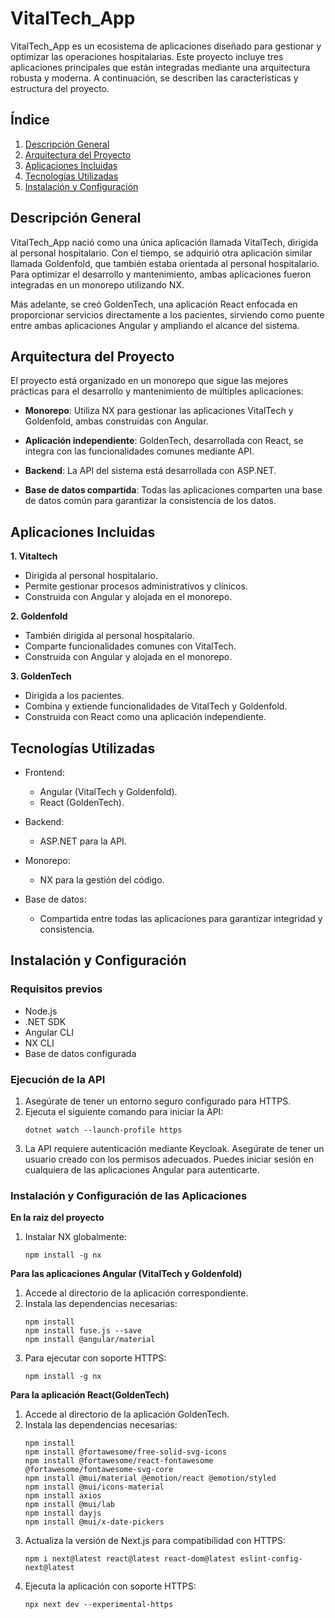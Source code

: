 # VitalTech_App

VitalTech_App es un ecosistema de aplicaciones diseñado para gestionar y optimizar las operaciones hospitalarias. Este proyecto incluye tres aplicaciones principales que están integradas mediante una arquitectura robusta y moderna. A continuación, se describen las características y estructura del proyecto.

## Índice
1. [Descripción General](#id1)
2. [Arquitectura del Proyecto](#id2)
3. [Aplicaciones Incluidas](#id3)
4. [Tecnologías Utilizadas](#id4)
5. [Instalación y Configuración](#id5)



    
## Descripción General
<div id='id1' />
VitalTech_App nació como una única aplicación llamada VitalTech, dirigida al personal hospitalario. Con el tiempo, se adquirió otra aplicación similar llamada Goldenfold, que también estaba orientada al personal hospitalario. Para optimizar el desarrollo y mantenimiento, ambas aplicaciones fueron integradas en un monorepo utilizando NX.

Más adelante, se creó GoldenTech, una aplicación React enfocada en proporcionar servicios directamente a los pacientes, sirviendo como puente entre ambas aplicaciones Angular y ampliando el alcance del sistema.

## Arquitectura del Proyecto
<div id='id2' />
El proyecto está organizado en un monorepo que sigue las mejores prácticas para el desarrollo y mantenimiento de múltiples aplicaciones:

- **Monorepo**: Utiliza NX para gestionar las aplicaciones VitalTech y Goldenfold, ambas construidas con Angular.

- **Aplicación independiente**: GoldenTech, desarrollada con React, se integra con las funcionalidades comunes mediante API.

- **Backend**: La API del sistema está desarrollada con ASP.NET.

- **Base de datos compartida**: Todas las aplicaciones comparten una base de datos común para garantizar la consistencia de los datos.

## Aplicaciones Incluidas
<div id='id3' />
    
**1. Vitaltech**
- Dirigida al personal hospitalario.
- Permite gestionar procesos administrativos y clínicos.
- Construida con Angular y alojada en el monorepo.

**2. Goldenfold**
- También dirigida al personal hospitalario.
- Comparte funcionalidades comunes con VitalTech.
- Construida con Angular y alojada en el monorepo.

**3. GoldenTech**
- Dirigida a los pacientes.
- Combina y extiende funcionalidades de VitalTech y Goldenfold.
- Construida con React como una aplicación independiente.


## Tecnologías Utilizadas
<div id='id4' />

- Frontend:
  - Angular (VitalTech y Goldenfold).
  - React (GoldenTech).

- Backend:
  - ASP.NET para la API.

- Monorepo:
  - NX para la gestión del código.

- Base de datos:
  - Compartida entre todas las aplicaciones para garantizar integridad y consistencia.

## Instalación y Configuración
<div id='id5' />
    
### Requisitos previos
- Node.js
- .NET SDK
- Angular CLI
- NX CLI
- Base de datos configurada

### Ejecución de la API
1. Asegúrate de tener un entorno seguro configurado para HTTPS.
2. Ejecuta el siguiente comando para iniciar la API:
    ```plaintext
    dotnet watch --launch-profile https
    ````
3. La API requiere autenticación mediante Keycloak. Asegúrate de tener un usuario creado con los permisos adecuados. Puedes iniciar sesión en cualquiera de las aplicaciones Angular para autenticarte.

### Instalación y Configuración de las Aplicaciones

**En la raiz del proyecto**
1. Instalar NX globalmente:
    ```plaintext
    npm install -g nx
    ```

**Para las aplicaciones Angular (VitalTech y Goldenfold)**
1. Accede al directorio de la aplicación correspondiente.
2. Instala las dependencias necesarias:
   ```plaintext
   npm install
   npm install fuse.js --save
   npm install @angular/material
   ```
3. Para ejecutar con soporte HTTPS:
   ```plaintext
   npm install -g nx
   ```   


**Para la aplicación React(GoldenTech)**
1. Accede al directorio de la aplicación GoldenTech.
2. Instala las dependencias necesarias:
   ```plaintext
   npm install
   npm install @fortawesome/free-solid-svg-icons
   npm install @fortawesome/react-fontawesome @fortawesome/fontawesome-svg-core
   npm install @mui/material @emotion/react @emotion/styled
   npm install @mui/icons-material
   npm install axios
   npm install @mui/lab
   npm install dayjs
   npm install @mui/x-date-pickers
   ```
3. Actualiza la versión de Next.js para compatibilidad con HTTPS:
    ```plaintext
    npm i next@latest react@latest react-dom@latest eslint-config-next@latest
    ```
4. Ejecuta la aplicación con soporte HTTPS:
   ```plaintext
   npx next dev --experimental-https
   ```
